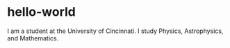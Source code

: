 # hello-world
I am a student at the University of Cincinnati. I study Physics, Astrophysics, and Mathematics.  
